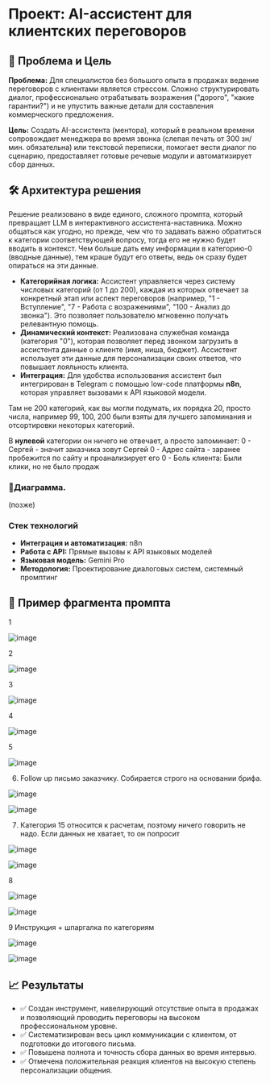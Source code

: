 # Проект: AI-ассистент для клиентских переговоров

## 🎯 Проблема и Цель

**Проблема:** Для специалистов без большого опыта в продажах ведение переговоров с клиентами является стрессом. Сложно структурировать диалог, профессионально отрабатывать возражения ("дорого", "какие гарантии?") и не упустить важные детали для составления коммерческого предложения.

**Цель:** Создать AI-ассистента (ментора), который в реальном времени сопровождает менеджера во время звонка (слепая печать от 300 зн/мин. обязательна) или текстовой переписки, помогает вести диалог по сценарию, предоставляет готовые речевые модули и автоматизирует сбор данных. 

## 🛠️ Архитектура решения

Решение реализовано в виде единого, сложного промпта, который превращает LLM в интерактивного ассистента-наставника. Можно общаться как угодно, но прежде, чем что то задавать важно обратиться к категории соответствующей вопросу, тогда его не нужно будет вводить в контекст. Чем больше дать ему информации в категорию-0 (вводные данные), тем краше будут его ответы, ведь он сразу будет опираться на эти данные. 

* **Категорийная логика:** Ассистент управляется через систему числовых категорий (от 1 до 200), каждая из которых отвечает за конкретный этап или аспект переговоров (например, "1 - Вступление", "7 - Работа с возражениями", "100 - Анализ до звонка"). Это позволяет пользователю мгновенно получать релевантную помощь.
* **Динамический контекст:** Реализована служебная команда (категория "0"), которая позволяет перед звонком загрузить в ассистента данные о клиенте (имя, ниша, бюджет). Ассистент использует эти данные для персонализации своих ответов, что повышает лояльность клиента.
* **Интеграция:** Для удобства использования ассистент был интегрирован в Telegram с помощью low-code платформы **n8n**, которая управляет вызовами к API языковой модели. 

Там не 200 категорий, как вы могли подумать, их порядка 20, просто числа, например 99, 100, 200 были взяты для лучшего запоминания и отсортировки некоторых категорий.

В **нулевой** категории он ничего не отвечает, а просто запоминает: 
0 - Сергей - значит заказчика зовут Сергей
0 - Адрес сайта - заранее пробежится по сайту и проанализирует его
0 - Боль клиента: Были клики, но не было продаж

### 🔁Диаграмма.
(позже)


### Стек технологий
* **Интеграция и автоматизация:** n8n
* **Работа с API:** Прямые вызовы к API языковых моделей
* **Языковая модель:** Gemini Pro
* **Методология:** Проектирование диалоговых систем, системный промптинг

## 📄 Пример фрагмента промпта

1

![image](https://github.com/user-attachments/assets/2bc9c8f0-cba4-4a73-a4f6-b57d05aa9017)

2

![image](https://github.com/user-attachments/assets/3aed9b6c-c255-4f2e-bbdf-e72edcca65ab)

3

![image](https://github.com/user-attachments/assets/283acade-510d-4cd6-a72e-364fbac99aeb)

4

![image](https://github.com/user-attachments/assets/3e390c27-3ba5-4ffe-9e3a-71009d52d47f)

5

![image](https://github.com/user-attachments/assets/92e12c02-5a0c-49cd-b86b-0e9b812335cd)

6. Follow up письмо заказчику. Собирается строго на основании брифа.

![image](https://github.com/user-attachments/assets/84ae7496-ec6d-4c19-b339-d520681b0520)

![image](https://github.com/user-attachments/assets/3706cc8f-078c-4a42-9b0a-2ce4283b1a58)

7. Категория 15 относится к расчетам, поэтому ничего говорить не надо. Если данных не хватает, то он попросит

![image](https://github.com/user-attachments/assets/50dd0b18-86eb-416c-bad5-3fd6bc50018a)

![image](https://github.com/user-attachments/assets/b44b3255-7ad8-46b6-8993-266775e321c0)

8

![image](https://github.com/user-attachments/assets/0962dd9e-0741-4d92-9cd1-24f94783bfe5)

![image](https://github.com/user-attachments/assets/5c40f48d-6e77-4067-9a35-b636d3b6600e)

9 Инструкция + шпаргалка по категориям

![image](https://github.com/user-attachments/assets/7b2381e4-ddf7-4dca-93bc-fd0cf5e16b34)

![image](https://github.com/user-attachments/assets/3abeac4b-a5d4-41ea-8f1b-a567d70fee80)



## 📈 Результаты

* ✅ Создан инструмент, нивелирующий отсутствие опыта в продажах и позволяющий проводить переговоры на высоком профессиональном уровне.
* ✅ Систематизирован весь цикл коммуникации с клиентом, от подготовки до итогового письма.
* ✅ Повышена полнота и точность сбора данных во время интервью.
* ✅ Отмечена положительная реакция клиентов на высокую степень персонализации общения.
